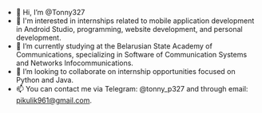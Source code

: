 - 👋 Hi, I’m @Tonny327
- 👀 I'm interested in internships related to mobile application development in Android Studio, programming, website development, and personal development.
- 🌱 I’m currently studying at the Belarusian State Academy of Communications, specializing in Software of Communication Systems and Networks Infocommunications.
- 💞️ I’m looking to collaborate on internship opportunities focused on Python and Java.
- 📫 You can contact me via Telegram: @tonny_p327 and through email: pikulik961@gmail.com.

<!---
Tonny327/Tonny327 is a ✨ special ✨ repository because its `README.md` (this file) appears on your GitHub profile.
You can click the Preview link to take a look at your changes.
--->
